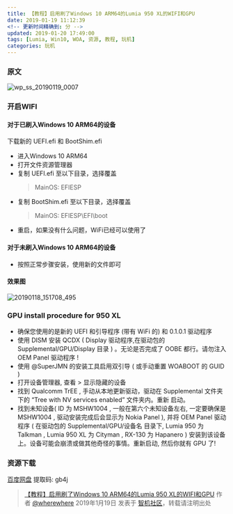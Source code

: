 ```yaml
---
title: 【教程】启用刷了Windows 10 ARM64的Lumia 950 XL的WIFI和GPU
date: 2019-01-19 11:12:39
<!-- 更新时间精确到: 分 -->
updated: 2019-01-20 17:49:00
tags: [Lumia, Win10, WOA, 资源, 教程, 玩机]
categories: 玩机
---
```

### 原文

![wp_ss_20190119_0007](https://github.com/wherewhere/wherewhere.github.io/assets/27689196/e25766ea-4bf7-42c1-93d2-3034a0a586b0)

### 开启WIFI

#### 对于已刷入Windows 10 ARM64的设备

下载新的 UEFI.efi 和 BootShim.efi

- 进入Windows 10 ARM64
- 打开文件资源管理器
- 复制 UEFI.efi 至以下目录，选择覆盖
  > MainOS: EFIESP
- 复制 BootShim.efi 至以下目录，选择覆盖
  > MainOS: EFIESP\EFI\boot
- 重启，如果没有什么问题，WiFi已经可以使用了<!--more-->

#### 对于未刷入Windows 10 ARM64的设备

- 按照正常步骤安装，使用新的文件即可

#### 效果图

![20190118_151708_495](https://github.com/wherewhere/wherewhere.github.io/assets/27689196/b153e8b0-25fd-4c64-948d-5e9a8f78d3fd)

### GPU install procedure for 950 XL

- 确保您使用的是新的 UEFI 和引导程序 (带有 WiFi 的) 和 0.1.0.1 驱动程序
- 使用 DISM 安装 QCDX ( Display 驱动程序,在驱动包的 Supplemental/GPU/Display 目录 ) 。无论是否完成了 OOBE 都行。请勿注入 OEM Panel 驱动程序 !
- 使用 @SuperJMN 的安装工具启用双引导 ( 或手动重置 WOABOOT 的 GUID )
- 打开设备管理器, 查看 > 显示隐藏的设备
- 找到 Qualcomm TrEE , 手动从本地更新驱动，驱动在 Supplemental 文件夹下的 “Tree with NV services enabled” 文件夹内。重新 启动。
- 找到未知设备( ID 为 MSHW1004 , 一般在第六个未知设备左右, 一定要确保是 MSHW1004 , 驱动安装完成后会显示为 Nokia Panel ), 并将 OEM Panel 驱动程序 ( 在驱动包的 Supplemental/GPU/设备名 目录下, Lumia 950 为 Talkman , Lumia 950 XL 为 Cityman , RX-130 为 Hapanero ) 安装到该设备上。设备可能会崩溃或做其他奇怪的事情。重新启动, 然后你就有 GPU 了!

### 资源下载

[百度网盘](https://web.archive.org/web/20201001144212/https://pan.baidu.com/s/1hydYf9iiLUBzMXqPaoD7fg) 提取码: gb4j

> [【教程】启用刷了Windows 10 ARM64的Lumia 950 XL的WIFI和GPU](https://bbs.wfun.com/thread-1020694-1-1.html) 作者 [@wherewhere](https://bbs.wfun.com/u/2850357) 2019年1月19日 发表于 [智机社区](https://bbs.wfun.com "WFun")，转载请注明出处
